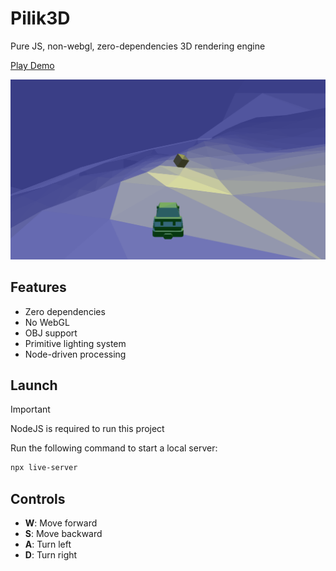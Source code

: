 # Pilik3D

Pure JS, non-webgl, zero-dependencies 3D rendering engine

[Play Demo](https://pilik-3d.web.app/)

<p align="center">
<img src="https://github.com/H2xDev/Pilik3D/blob/master/screenshots/screenshot.png?raw=true" alt="Screenshot" />
</p>

## Features
- Zero dependencies
- No WebGL
- OBJ support
- Primitive lighting system
- Node-driven processing

## Launch
> [!IMPORTANT]
> NodeJS is required to run this project

Run the following command to start a local server:
```bash
npx live-server
```

## Controls
- **W**: Move forward
- **S**: Move backward
- **A**: Turn left
- **D**: Turn right

